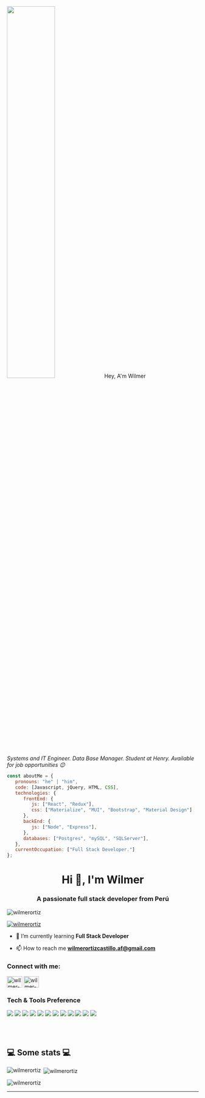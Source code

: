 <img src="https://raw.githubusercontent.com/abhisheknaiidu/abhisheknaiidu/master/code.gif" style="width: 50%;"/>
Hey, A'm Wilmer


<p><em>Systems and IT Engineer. Data Base Manager. Student at Henry. Available for job opportunities 😊</br>
</em></p>


```javascript
const aboutMe = {
   pronouns: "he" | "him",
   code: [Javascript, jQuery, HTML, CSS],
   technologies: {
      frontEnd: {
         js: ["React", "Redux"],
         css: ["Materialize", "MUI", "Bootstrap", "Material Design"]
      },
      backEnd: {
         js: ["Node", "Express"],
      },
      databases: ["Postgres", "mySQL", "SQLServer"],
   },
   currentOccupation: ["Full Stack Developer."]
};
```
<h1 align="center">Hi 👋, I'm Wilmer</h1>
<h3 align="center">A passionate full stack developer from Perú</h3>

<p align="left"> <img src="https://komarev.com/ghpvc/?username=wilmerortiz&label=Profile%20views&color=0e75b6&style=flat" alt="wilmerortiz" /> </p>

<p align="left"> <a href="https://github.com/ryo-ma/github-profile-trophy"><img src="https://github-profile-trophy.vercel.app/?username=wilmerortiz" alt="wilmerortiz" /></a> </p>

- 🌱 I’m currently learning **Full Stack Developer**

- 📫 How to reach me **wilmerortizcastillo.af@gmail.com**

<h3 align="left">Connect with me:</h3>
<p align="left">
<a href="https://linkedin.com/in/wilmer-ortiz-castillo" target="blank"><img align="center" src="https://raw.githubusercontent.com/rahuldkjain/github-profile-readme-generator/master/src/images/icons/Social/linked-in-alt.svg" alt="wilmer-ortiz-castillo" height="30" width="40" /></a>
<a href="https://fb.com/wilmer-af" target="blank"><img align="center" src="https://raw.githubusercontent.com/rahuldkjain/github-profile-readme-generator/master/src/images/icons/Social/facebook.svg" alt="wilmer-af" height="30" width="40" /></a>
</p>

### Tech & Tools Preference

<img src = "https://img.shields.io/badge/-HTML5-E34F26?style=flat&logo=html5&logoColor=white"> <img src = "https://img.shields.io/badge/-CSS3-1572B6?style=flat&logo=css3&logoColor=white">
<img src="https://img.shields.io/badge/-Bootstrap-563D7C?style=flat&logo=bootstrap&logoColor=white">
<img src="https://img.shields.io/badge/-JavaScript-eed718?style=flat&logo=javascript&logoColor=ffffff">
<img src="https://img.shields.io/badge/-React-000000?style=flat&logo=react&logoColor=00c8ff">
<img src="https://img.shields.io/badge/-MySQL-F29111?style=flat&logo=mysql&logoColor=FFFFFF">
<img src="https://img.shields.io/badge/-Express.js-787878?style=flat">
<img src="https://img.shields.io/badge/-Node.js-3C873A?style=flat&logo=Node.js&logoColor=white">
<img src="https://img.shields.io/badge/-Progressive Web Apps-5A0FC8?style=flat">
<img src="http://img.shields.io/badge/-Git-F1502F?style=flat&logo=git&logoColor=FFFFFF">
<img src="http://img.shields.io/badge/-Github-000000?style=flat&logo=github&logoColor=FFFFFF">
<img src="http://img.shields.io/badge/-VS%20Code-007ACC?style=flat&logo=visual%20studio%20code&logoColor=white">

</br></br>
<h2>💻 Some stats 💻</h2>

<p><img align="left" src="https://github-readme-stats.vercel.app/api/top-langs?username=wilmerortiz&show_icons=true&locale=en&layout=compact" alt="wilmerortiz" /></p>

<p>&nbsp;<img align="center" src="https://github-readme-stats.vercel.app/api?username=wilmerortiz&show_icons=true&locale=en" alt="wilmerortiz" /></p>

<p><img align="center" src="https://github-readme-streak-stats.herokuapp.com/?user=wilmerortiz&" alt="wilmerortiz" /></p>

---
